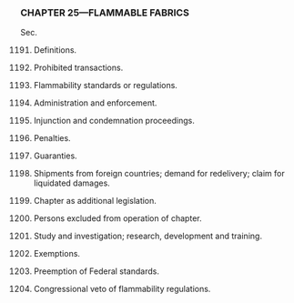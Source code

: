 ### **CHAPTER 25—FLAMMABLE FABRICS** ###

Sec.

1191. Definitions.

1192. Prohibited transactions.

1193. Flammability standards or regulations.

1194. Administration and enforcement.

1195. Injunction and condemnation proceedings.

1196. Penalties.

1197. Guaranties.

1198. Shipments from foreign countries; demand for redelivery; claim for liquidated damages.

1199. Chapter as additional legislation.

1200. Persons excluded from operation of chapter.

1201. Study and investigation; research, development and training.

1202. Exemptions.

1203. Preemption of Federal standards.

1204. Congressional veto of flammability regulations.